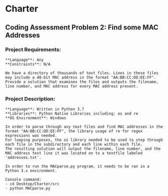 # Charter
## Coding Assessment Problem 2: Find some MAC Addresses

### Project Requirements:
	**Language**: Any
	**Constraints**: N/A

	We have a directory of thousands of text files. Lines in these files may include a 48-bit MAC address in the format "AA:BB:CC:DD:EE:FF".
	Provide a solution that examines the files and outputs the filename, line number, and MAC address for every MAC address present.

### Project Description:
	**Language**: Written in Python 3.7
	**Libraries**: Python Native Libraries including: os and re
	**OS Environment**: Windows

	In order to parse through any text files and find MAC addresses in the format "AA:BB:CC:DD:EE:FF", the library usage of re for regex expressions was needed.
	For looping purposes, the os library needed to be used to step through each file in the subdirectory and each line within each file.
	The resulting solution will output the filename, line number, and the MAC address text line it was located on to a textfile labeled 'addresses.txt'.

	In order to run the MACparse.py program, it needs to be ran in a Python 3.x environment.

	Console command:
	- cd Desktop/Charter/src
	- python MACparse.py